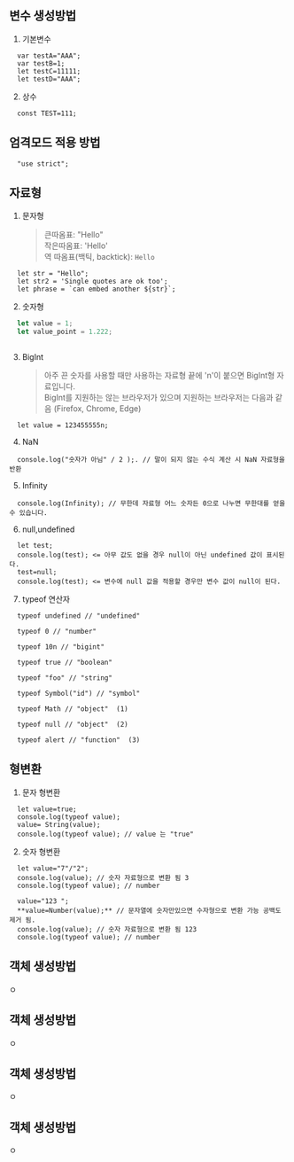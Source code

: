 ## 변수 생성방법

1. 기본변수 
```
  var testA="AAA";
  var testB=1;
  let testC=11111;
  let testD="AAA";
```
2. 상수 
```
  const TEST=111;
```    

## 엄격모드 적용 방법
```
  "use strict";
```

## 자료형
1. 문자형

   >큰따옴표: "Hello"  
   작은따옴표: 'Hello'  
   역 따옴표(백틱, backtick): `Hello`  
```
  let str = "Hello";
  let str2 = 'Single quotes are ok too';
  let phrase = `can embed another ${str}`;
```
2. 숫자형
``` javascript
  let value = 1;
  let value_point = 1.222;
  
```

3. BigInt 
   >아주 끈 숫자를 사용할 때만 사용하는 자료형 
   끝에 'n'이 붙으면 BigInt형 자료입니다.  
   BigInt를 지원하는 않는 브라우저가 있으며 지원하는 브라우저는 다음과 같음 (Firefox, Chrome, Edge)
    
```  
  let value = 123455555n;    
```
4. NaN
```
  console.log("숫자가 아님" / 2 );. // 말이 되지 않는 수식 계산 시 NaN 자료형을 반환
```
5. Infinity 
```
  console.log(Infinity); // 무한데 자료형 어느 숫자든 0으로 나누면 무한대를 얻을 수 있습니다.
```
6. null,undefined
```
  let test;
  console.log(test); <= 아무 값도 없을 경우 null이 아닌 undefined 값이 표시된다.
  test=null;
  console.log(test); <= 변수에 null 값을 적용할 경우만 변수 값이 null이 된다.
```
7. typeof 연산자
```
  typeof undefined // "undefined"

  typeof 0 // "number"

  typeof 10n // "bigint"

  typeof true // "boolean"

  typeof "foo" // "string"

  typeof Symbol("id") // "symbol"

  typeof Math // "object"  (1)

  typeof null // "object"  (2)

  typeof alert // "function"  (3)
```
## 형변환
1.  문자 형변환
```
  let value=true;
  console.log(typeof value);
  value= String(value);
  console.log(typeof value); // value 는 "true"
```
2. 숫자 형변환 
```
  let value="7"/"2";
  console.log(value); // 숫자 자료형으로 변환 됨 3
  console.log(typeof value); // number

  value="123 "; 
  **value=Number(value);** // 문자열에 숫자만있으면 수자형으로 변환 가능 공백도 제거 됨.
  console.log(value); // 숫자 자료형으로 변환 됨 123
  console.log(typeof value); // number
```

## 객체 생성방법
ㅇ


## 객체 생성방법
ㅇ


## 객체 생성방법
ㅇ


## 객체 생성방법
ㅇ

